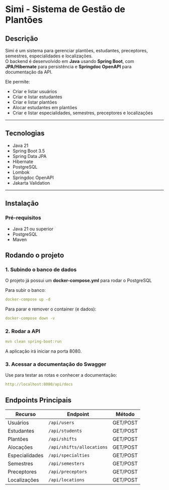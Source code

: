 # Simi - Sistema de Gestão de Plantões

## Descrição
Simi é um sistema para gerenciar plantões, estudantes, preceptores, semestres, especialidades e localizações.  
O backend é desenvolvido em **Java** usando **Spring Boot**, com **JPA/Hibernate** para persistência e **Springdoc OpenAPI** para documentação da API.

Ele permite:

- Criar e listar usuários
- Criar e listar estudantes
- Criar e listar plantões
- Alocar estudantes em plantões
- Criar e listar especialidades, semestres, preceptores e localizações

---

## Tecnologias

- Java 21
- Spring Boot 3.5
- Spring Data JPA
- Hibernate
- PostgreSQL
- Lombok
- Springdoc OpenAPI
- Jakarta Validation

---

## Instalação

### Pré-requisitos

- Java 21 ou superior
- PostgreSQL
- Maven

## Rodando o projeto

### 1. Subindo o banco de dados

O projeto já possui um **docker-compose.yml** para rodar o PostgreSQL

Para subir o banco:
```yaml
docker-compose up -d
```

Para parar e remover o container (e dados):
```yaml
docker-compose down -v
```

### 2. Rodar a API
```yaml
mvn clean spring-boot:run
```
A aplicação irá iniciar na porta 8080.

### 3. Acessar a documentação do Swagger

Use para testar as rotas e conhecer a documentação:
```yaml
http://localhost:8080/api/docs
```

## Endpoints Principais

| Recurso        | Endpoint                  | Método   |
| -------------- | ------------------------- | -------- |
| Usuários       | `/api/users`              | GET/POST |
| Estudantes     | `/api/students`           | GET/POST |
| Plantões       | `/api/shifts`             | GET/POST |
| Alocações      | `/api/shifts/allocations` | GET/POST |
| Especialidades | `/api/specialties`        | GET/POST |
| Semestres      | `/api/semesters`          | GET/POST |
| Preceptores    | `/api/preceptors`         | GET/POST |
| Localizações   | `/api/locations`          | GET/POST |
